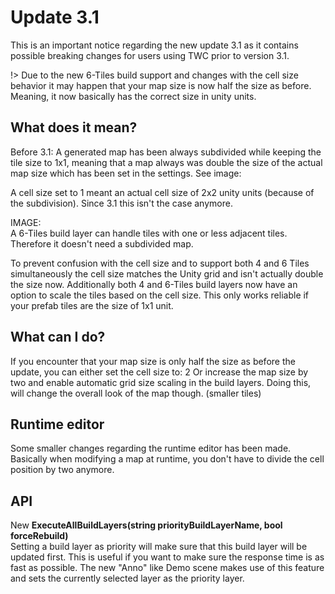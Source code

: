 # Update 3.1

This is an important notice regarding the new update 3.1 as it contains possible breaking changes for users using TWC prior to version 3.1.

!> Due to the new 6-Tiles build support and changes with the cell size behavior it may happen that your map size is now half the size as before. Meaning, it now basically has the correct size in unity units.  
  
## What does it mean?  
Before 3.1: A generated map has been always subdivided while keeping the tile size to 1x1, meaning that a map always was double the size of the actual map size which has been set in the settings. See image:
  
A cell size set to 1 meant an actual cell size of 2x2 unity units (because of the subdivision).
Since 3.1 this isn't the case anymore. 

IMAGE:  
A 6-Tiles build layer can handle tiles with one or less adjacent tiles. Therefore it doesn't need a subdivided map. 
  
To prevent confusion with the cell size and to support both 4 and 6 Tiles simultaneously the cell size matches the Unity grid and isn't actually double the size now. 
Additionally both 4 and 6-Tiles build layers now have an option to scale the tiles based on the cell size. This only works reliable if your prefab tiles are the size of 1x1 unit. 
  
## What can I do?  
If you encounter that your map size is only half the size as before the update, you can either set the cell size to: 2
Or increase the map size by two and enable automatic grid size scaling in the build layers. 
Doing this, will change the overall look of the map though. (smaller tiles)

  
## Runtime editor  
Some smaller changes regarding the runtime editor has been made. Basically when modifying a map at runtime, you don't have to divide the cell position by two anymore. 
  
## API  
New **ExecuteAllBuildLayers(string priorityBuildLayerName, bool forceRebuild)**  
Setting a build layer as priority will make sure that this build layer will be updated first. This is useful if you want to make sure the response time is as fast as possible. 
The new "Anno" like Demo scene makes use of this feature and sets the currently selected layer as the priority layer. 
